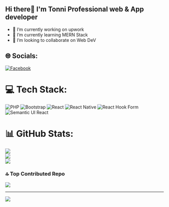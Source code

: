 ## Hi there👋 I'm Tonni Professional web & App developer


- 🔭 I’m currently working on upwork
- 🌱 I’m currently learning MERN Stack
- 👯 I’m looking to collaborate on Web DeV


## 🌐 Socials:
[![Facebook](https://img.shields.io/badge/Facebook-%231877F2.svg?logo=Facebook&logoColor=white)](https://facebook.com/jferdousy) 

# 💻 Tech Stack:
![PHP](https://img.shields.io/badge/php-%23777BB4.svg?style=for-the-badge&logo=php&logoColor=white) ![Bootstrap](https://img.shields.io/badge/bootstrap-%238511FA.svg?style=for-the-badge&logo=bootstrap&logoColor=white) ![React](https://img.shields.io/badge/react-%2320232a.svg?style=for-the-badge&logo=react&logoColor=%2361DAFB) ![React Native](https://img.shields.io/badge/react_native-%2320232a.svg?style=for-the-badge&logo=react&logoColor=%2361DAFB) ![React Hook Form](https://img.shields.io/badge/React%20Hook%20Form-%23EC5990.svg?style=for-the-badge&logo=reacthookform&logoColor=white) ![Semantic UI React](https://img.shields.io/badge/Semantic%20UI%20React-%2335BDB2.svg?style=for-the-badge&logo=SemanticUIReact&logoColor=white)
# 📊 GitHub Stats:
![](https://github-readme-stats.vercel.app/api?username=tannijannat&theme=dark&hide_border=false&include_all_commits=false&count_private=false)<br/>
![](https://github-readme-streak-stats.herokuapp.com/?user=tannijannat&theme=dark&hide_border=false)<br/>
![](https://github-readme-stats.vercel.app/api/top-langs/?username=tannijannat&theme=dark&hide_border=false&include_all_commits=false&count_private=false&layout=compact)

### 🔝 Top Contributed Repo
![](https://github-contributor-stats.vercel.app/api?username=tannijannat&limit=5&theme=dark&combine_all_yearly_contributions=true)

---
[![](https://visitcount.itsvg.in/api?id=tannijannat&icon=0&color=0)](https://visitcount.itsvg.in)

<!-- Proudly created with GPRM ( https://gprm.itsvg.in ) -->

